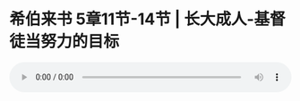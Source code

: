 # 希伯来书 5章11节-14节 | 长大成人-基督徒当努力的目标

<audio style="width: 100%;" preload="false" controls controlslist="nodownload"><source src="https://file.simai.life/audio/mp3/2019/191201_002.mp3" type="audio/mpeg">Your browser does not support the audio element.</audio>